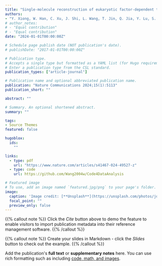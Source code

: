 ```yaml
---
title: "Single-molecule reconstruction of eukaryotic factor-dependent transcription termination"
authors:
- "Y. Xiong, W. Han, C. Xu, J. Shi, L. Wang, T. Jin, Q. Jia, Y. Lu, S. Hu, S.-X. Dou, W. Lin, T. R. Strick, S. Wang, M. Li"
# author_notes:
# - "Equal contribution"
# - "Equal contribution"
date: "2024-01-01T00:00:00Z"

# Schedule page publish date (NOT publication's date).
# publishDate: "2017-01-01T00:00:00Z"

# Publication type.
# Accepts a single type but formatted as a YAML list (for Hugo requirements).
# Enter a publication type from the CSL standard.
publication_types: ["article-journal"]

# Publication name and optional abbreviated publication name.
publication: "Nature Communications 2024;15(1):5113"
publication_short: ""

abstract: ""

# Summary. An optional shortened abstract.
summary: ""

tags:
- Source Themes
featured: false

hugoblox:
  ids:
    ""

links:
  - type: pdf
    url: "https://www.nature.com/articles/s41467-024-49527-z"
  - type: code
    url: https://github.com/Wang2004w/Code4DataAnalysis

# Featured image
# To use, add an image named `featured.jpg/png` to your page's folder. 
image:
  caption: 'Image credit: [**Unsplash**](https://unsplash.com/photos/jdD8gXaTZsc)'
  focal_point: ""
  preview_only: false
---
```

{{% callout note %}}
Click the *Cite* button above to demo the feature to enable visitors to import publication metadata into their reference management software.
{{% /callout %}}

{{% callout note %}}
Create your slides in Markdown - click the *Slides* button to check out the example.
{{% /callout %}}

Add the publication's **full text** or **supplementary notes** here. You can use rich formatting such as including [code, math, and images](https://docs.hugoblox.com/content/writing-markdown-latex/).
